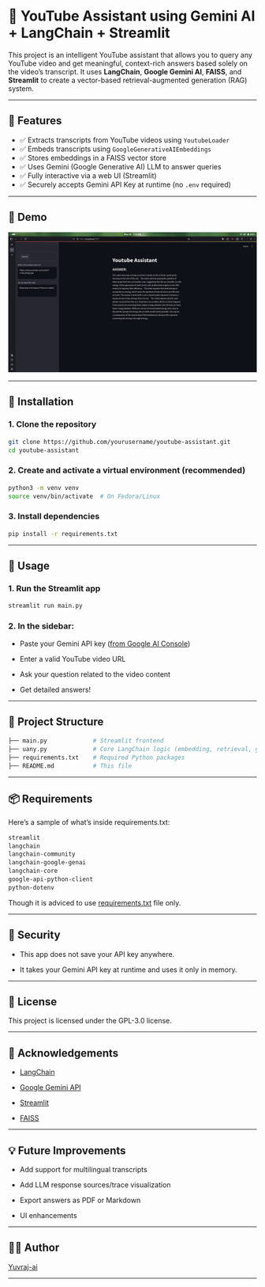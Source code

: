 # 🎥 YouTube Assistant using Gemini AI + LangChain + Streamlit

This project is an intelligent YouTube assistant that allows you to query any YouTube video and get meaningful, context-rich answers based solely on the video’s transcript. It uses **LangChain**, **Google Gemini AI**, **FAISS**, and **Streamlit** to create a vector-based retrieval-augmented generation (RAG) system.

---

## 🚀 Features

- ✅ Extracts transcripts from YouTube videos using `YoutubeLoader`
- ✅ Embeds transcripts using `GoogleGenerativeAIEmbeddings`
- ✅ Stores embeddings in a FAISS vector store
- ✅ Uses Gemini (Google Generative AI) LLM to answer queries
- ✅ Fully interactive via a web UI (Streamlit)
- ✅ Securely accepts Gemini API Key at runtime (no `.env` required)

---

## 📸 Demo

![Screenshot](/Screenshot.png) 

---

## 🔧 Installation

### 1. Clone the repository

```bash
git clone https://github.com/yourusername/youtube-assistant.git
cd youtube-assistant
```

### 2. Create and activate a virtual environment (recommended)

```bash
python3 -m venv venv
source venv/bin/activate  # On Fedora/Linux
```
### 3. Install dependencies

```bash
pip install -r requirements.txt
```

---

## 🧠 Usage

### 1. Run the Streamlit app
```bash
streamlit run main.py
```
### 2. In the sidebar:
- Paste your Gemini API key ([from Google AI Console](https://aistudio.google.com/app/apikey))

- Enter a valid YouTube video URL

- Ask your question related to the video content

- Get detailed answers!

---

## 📁 Project Structure

```bash
├── main.py             # Streamlit frontend
├── uany.py             # Core LangChain logic (embedding, retrieval, generation)
├── requirements.txt    # Required Python packages
├── README.md           # This file
```

---

## 📦 Requirements

Here’s a sample of what’s inside requirements.txt:

```bash
streamlit
langchain
langchain-community
langchain-google-genai
langchain-core
google-api-python-client
python-dotenv
```

Though it is adviced to use [requirements.txt]() file only.

---

## 🔐 Security

- This app does not save your API key anywhere.

- It takes your Gemini API key at runtime and uses it only in memory.

---

## 📜 License

This project is licensed under the  GPL-3.0 license.

---

## 🙌 Acknowledgements

- [LangChain](https://www.langchain.com/)

- [Google Gemini API](https://ai.google.dev/)

- [Streamlit](https://streamlit.io/)

- [FAISS](https://github.com/facebookresearch/faiss)

---

## 💡 Future Improvements

-    Add support for multilingual transcripts

-    Add LLM response sources/trace visualization

-    Export answers as PDF or Markdown

-    UI enhancements

---

## 👨‍💻 Author

[Yuvraj-ai](https://github.com/Yuvraj-ai)

---

